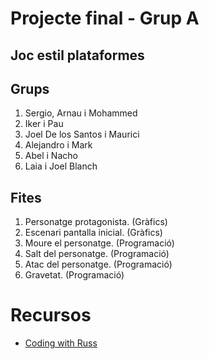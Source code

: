 # Projecte final - Grup A
## Joc estil plataformes

## Grups

1. Sergio, Arnau i Mohammed
2. Iker i Pau
3. Joel De los Santos i Maurici
4. Alejandro i Mark
5. Abel i Nacho
6. Laia i Joel Blanch

## Fites

1. Personatge protagonista. (Gràfics)
2. Escenari pantalla inicial. (Gràfics)
3. Moure el personatge. (Programació)
4. Salt del personatge. (Programació)
5. Atac del personatge. (Programació)
6. Gravetat. (Programació)

# Recursos

- [Coding with Russ](http://www.codingwithruss.com/)
